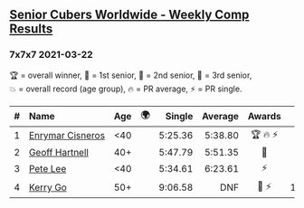 <style>table {white-space: nowrap;}</style>
<link rel="stylesheet" type="text/css" href="/scw-comp/css/flags.css" />

## [Senior Cubers Worldwide - Weekly Comp Results](/scw-comp/results/)
### 7x7x7 2021-03-22

<span style="white-space: nowrap;">🏆 = overall winner</span>, <span style="white-space: nowrap;">🥇 = 1st senior</span>, <span style="white-space: nowrap;">🥈 = 2nd senior</span>, <span style="white-space: nowrap;">🥉 = 3rd senior</span>, <span style="white-space: nowrap;">💥 = overall record (age group)</span>, <span style="white-space: nowrap;">🔥 = PR average</span>, <span style="white-space: nowrap;">⚡ = PR single</span>.

| # | Name | Age | 🌍 | Single | Average | Awards | Solve 1 | Solve 2 | Solve 3 | Video |
| :--: | :-- | :--: | :--: | --: | --: | :--: | --: | --: | --: | :-- |
| 1 | [Enrymar Cisneros](../../persons/enrymar_cisneros/777.md) | <40 | <i class="flag flag-VE" /> | 5:25.36 | 5:38.80 | 🏆 🔥 ⚡ | 5:25.36 | 5:51.14 | 5:39.89 | [Desktop](https://www.facebook.com/events/2537500386546221/permalink/2547084078921185) / [Mobile](https://m.facebook.com/events/2537500386546221?view=permalink&id=2547084078921185) |
| 2 | [Geoff Hartnell](../../persons/geoff_hartnell/777.md) | 40+ | <i class="flag flag-GB" /> | 5:47.79 | 5:51.35 | 🥇 | 5:47.79 | 5:54.98 | 5:51.28 | [Desktop](https://www.facebook.com/events/2537500386546221/permalink/2546069075689352) / [Mobile](https://m.facebook.com/events/2537500386546221?view=permalink&id=2546069075689352) |
| 3 | [Pete Lee](../../persons/pete_lee/777.md) | <40 | <i class="flag flag-GB" /> | 5:34.61 | 6:23.61 | ⚡ | 5:34.61 | 6:49.69 | 6:46.52 | [Desktop](https://www.facebook.com/events/2537500386546221/permalink/2543453125950947) / [Mobile](https://m.facebook.com/events/2537500386546221?view=permalink&id=2543453125950947) |
| 4 | [Kerry Go](../../persons/kerry_go/777.md) | 50+ | <i class="flag flag-US" /> | 9:06.58 | DNF | 🥈 ⚡ | 12:12.80 | 9:06.58 | DNS | [Desktop](https://www.facebook.com/events/2537500386546221/permalink/2547152825580977) / [Mobile](https://m.facebook.com/events/2537500386546221?view=permalink&id=2547152825580977) |

<!-- Global site tag (gtag.js) - Google Analytics -->
<script async src="https://www.googletagmanager.com/gtag/js?id=UA-86348435-3"></script>
<script>window.dataLayer = window.dataLayer || []; function gtag() {dataLayer.push(arguments);} gtag('js', new Date()); gtag('config', 'UA-86348435-3');</script>
